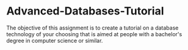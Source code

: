 # Advanced-Databases-Tutorial
The objective of this assignment is to create a tutorial on a database technology of your choosing that is aimed at people with a bachelor's degree in computer science or similar.
